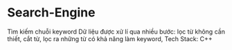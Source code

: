 # Search-Engine
Tìm kiếm chuỗi keyword
Dữ liệu được xử lí qua nhiều bước: lọc từ không cần thiết, cắt từ, lọc ra những từ có khả năng làm keyword, 
Tech Stack: C++
